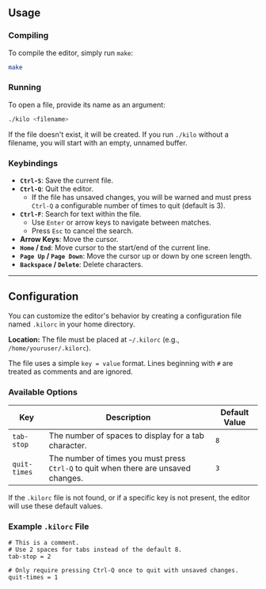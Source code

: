 ## Usage

### Compiling

To compile the editor, simply run `make`:

```sh
make
```

### Running

To open a file, provide its name as an argument:

```sh
./kilo <filename>
```

If the file doesn't exist, it will be created. If you run `./kilo` without a filename, you will start with an empty, unnamed buffer.

### Keybindings

*   **`Ctrl-S`**: Save the current file.
*   **`Ctrl-Q`**: Quit the editor.
    *   If the file has unsaved changes, you will be warned and must press `Ctrl-Q` a configurable number of times to quit (default is 3).
*   **`Ctrl-F`**: Search for text within the file.
    *   Use `Enter` or arrow keys to navigate between matches.
    *   Press `Esc` to cancel the search.
*   **Arrow Keys**: Move the cursor.
*   **`Home` / `End`**: Move cursor to the start/end of the current line.
*   **`Page Up` / `Page Down`**: Move the cursor up or down by one screen length.
*   **`Backspace` / `Delete`**: Delete characters.

---

## Configuration

You can customize the editor's behavior by creating a configuration file named `.kilorc` in your home directory.

**Location:** The file must be placed at `~/.kilorc` (e.g., `/home/youruser/.kilorc`).

The file uses a simple `key = value` format. Lines beginning with `#` are treated as comments and are ignored.

### Available Options

| Key          | Description                                                  | Default Value |
|--------------|--------------------------------------------------------------|---------------|
| `tab-stop`   | The number of spaces to display for a tab character.         | `8`           |
| `quit-times` | The number of times you must press `Ctrl-Q` to quit when there are unsaved changes. | `3`           |

If the `.kilorc` file is not found, or if a specific key is not present, the editor will use these default values.

### Example `.kilorc` File

```
# This is a comment.
# Use 2 spaces for tabs instead of the default 8.
tab-stop = 2

# Only require pressing Ctrl-Q once to quit with unsaved changes.
quit-times = 1
```
